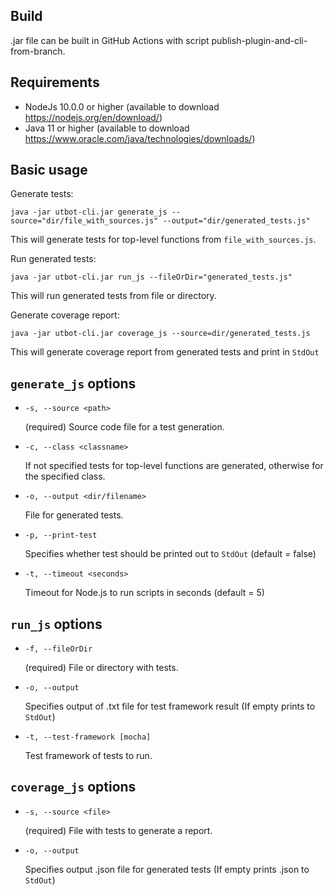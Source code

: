 ## Build

.jar file can be built in GitHub Actions with script publish-plugin-and-cli-from-branch.

## Requirements

* NodeJs 10.0.0 or higher (available to download https://nodejs.org/en/download/)
* Java 11 or higher (available to download https://www.oracle.com/java/technologies/downloads/)

## Basic usage

Generate tests:

    java -jar utbot-cli.jar generate_js --source="dir/file_with_sources.js" --output="dir/generated_tests.js"

This will generate tests for top-level functions from `file_with_sources.js`.

Run generated tests:

    java -jar utbot-cli.jar run_js --fileOrDir="generated_tests.js"

This will run generated tests from file or directory.

Generate coverage report:

    java -jar utbot-cli.jar coverage_js --source=dir/generated_tests.js

This will generate coverage report from generated tests and print in `StdOut`

## `generate_js` options

- `-s, --source <path>`

  (required) Source code file for a test generation.
- `-c, --class <classname>`

  If not specified tests for top-level functions are generated, otherwise for the specified class.

- `-o, --output <dir/filename>`

  File for generated tests.
- `-p, --print-test`

  Specifies whether test should be printed out to `StdOut` (default = false)
- `-t, --timeout <seconds>`

  Timeout for Node.js to run scripts in seconds (default = 5)

## `run_js` options

- `-f, --fileOrDir`

  (required) File or directory with tests.
- `-o, --output`

  Specifies output of .txt file for test framework result (If empty prints to `StdOut`)

- `-t, --test-framework [mocha]`

  Test framework of tests to run.

## `coverage_js` options

- `-s, --source <file>`

  (required) File with tests to generate a report.

- `-o, --output`

  Specifies output .json file for generated tests (If empty prints .json to `StdOut`)
